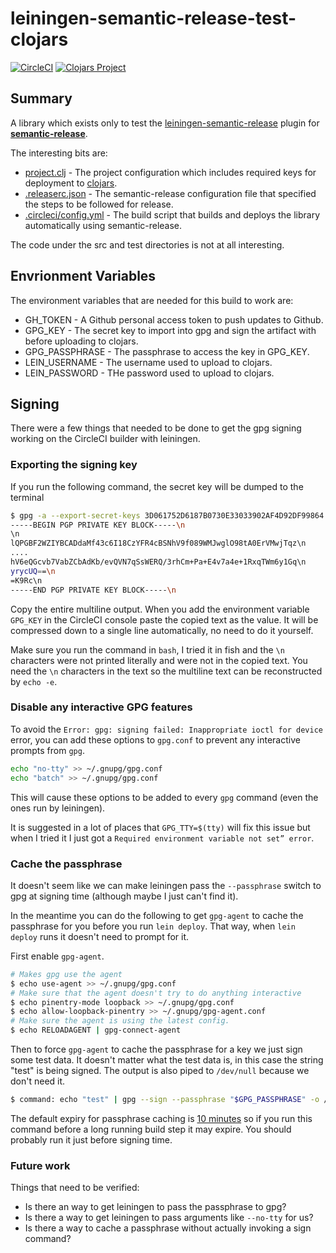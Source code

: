 # leiningen-semantic-release-test-clojars

[![CircleCI](https://circleci.com/gh/NoxHarmonium/leiningen-semantic-release-test-clojars.svg?style=svg)](https://circleci.com/gh/NoxHarmonium/leiningen-semantic-release-test-clojars)
[![Clojars Project](https://img.shields.io/clojars/v/leiningen-semantic-release-test-clojars.svg)](https://clojars.org/leiningen-semantic-release-test-clojars)

## Summary

A library which exists only to test the [leiningen-semantic-release](https://github.com/NoxHarmonium/leiningen-semantic-release) plugin
for **[semantic-release](https://github.com/semantic-release/semantic-release)**.

The interesting bits are:

- [project.clj](./project.clj) - The project configuration which includes required keys for deployment to [clojars](https://clojars.org/leiningen-semantic-release-test-clojars).
- [.releaserc.json](./.releaserc.json) - The semantic-release configuration file that specified the steps to be followed for release.
- [.circleci/config.yml](./.circleci/config.yml) - The build script that builds and deploys the library automatically using semantic-release.

The code under the src and test directories is not at all interesting.

## Envrionment Variables

The environment variables that are needed for this build to work are:

- GH_TOKEN - A Github personal access token to push updates to Github.
- GPG_KEY - The secret key to import into gpg and sign the artifact with before uploading to clojars.
- GPG_PASSPHRASE - The passphrase to access the key in GPG_KEY.
- LEIN_USERNAME - The username used to upload to clojars.
- LEIN_PASSWORD	- THe password used to upload to clojars.

## Signing

There were a few things that needed to be done to get the gpg signing working on the CircleCI builder with leiningen.

### Exporting the signing key

If you run the following command, the secret key will be dumped to the terminal

```bash
$ gpg -a --export-secret-keys 3D061752D6187B0730E33033902AF4D92DF99864 | cat -e | sed 's/\$/\\n/g'
-----BEGIN PGP PRIVATE KEY BLOCK-----\n
\n
lQPGBF2WZIYBCADdaMf43c6I18CzYFR4cBSNhV9f089WMJwglO98tA0ErVMwjTqz\n
....
hV6eQGcvb7VabZCbAdKb/evQVN7qSsWERQ/3rhCm+Pa+E4v7a4e+1RxqTWm6y1Gq\n
yrycUQ==\n
=K9Rc\n
-----END PGP PRIVATE KEY BLOCK-----\n
```

Copy the entire multiline output.
When you add the environment variable `GPG_KEY` in the CircleCI console
paste the copied text as the value. It will be compressed down to a single
line automatically, no need to do it yourself.

Make sure you run the command in `bash`, I tried it in fish and the `\n`
characters were not printed literally and were not in the copied text.
You need the `\n` characters in the text so the multiline text can be
reconstructed by `echo -e`.

### Disable any interactive GPG features

To avoid the `Error: gpg: signing failed: Inappropriate ioctl for device` error,
you can add these options to `gpg.conf` to prevent any interactive prompts from `gpg`.

```bash
echo "no-tty" >> ~/.gnupg/gpg.conf
echo "batch" >> ~/.gnupg/gpg.conf
```

This will cause these options to be added to every `gpg` command (even the ones run by leiningen).

It is suggested in a lot of places that `GPG_TTY=$(tty)` will fix this issue
but when I tried it I just got a `Required environment variable not set” error`.

### Cache the passphrase

It doesn't seem like we can make leiningen pass the `--passphrase` switch
to gpg at signing time (although maybe I just can't find it).

In the meantime you can do the following to get `gpg-agent` to cache
the passphrase for you before you run `lein deploy`.
That way, when `lein deploy` runs it doesn't need to prompt for it.

First enable `gpg-agent`.

```bash
# Makes gpg use the agent
$ echo use-agent >> ~/.gnupg/gpg.conf
# Make sure that the agent doesn't try to do anything interactive
$ echo pinentry-mode loopback >> ~/.gnupg/gpg.conf
$ echo allow-loopback-pinentry >> ~/.gnupg/gpg-agent.conf
# Make sure the agent is using the latest config.
$ echo RELOADAGENT | gpg-connect-agent
```

Then to force `gpg-agent` to cache the passphrase for a key
we just sign some test data.
It doesn't matter what the test data is, in this case the string "test"
is being signed.
The output is also piped to `/dev/null` because we don't need it.

```bash
$ command: echo "test" | gpg --sign --passphrase "$GPG_PASSPHRASE" -o /dev/null
```

The default expiry for passphrase caching is [10 minutes](https://superuser.com/a/624488/159598)
so if you run this command before a long running build step
it may expire. You should probably run it just before signing time.

### Future work

Things that need to be verified:

- Is there an way to get leiningen to pass the passphrase to gpg?
- Is there a way to get leiningen to pass arguments like `--no-tty` for us?
- Is there a way to cache a passphrase without actually invoking a sign command?